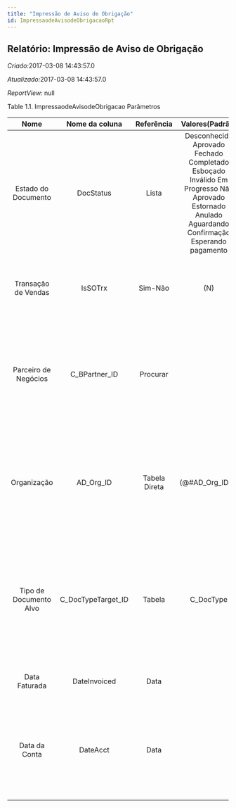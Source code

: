 ```yaml
---
title: "Impressão de Aviso de Obrigação"
id: ImpressaodeAvisodeObrigacaoRpt
---
```

<div id="d120338e1" class="section chapter">

<div class="titlepage">

<div>

<div>

## Relatório: Impressão de Aviso de Obrigação

</div>

</div>

</div>

<span class="emphasis"> *Criado:*</span>2017-03-08 14:43:57.0

<span class="emphasis">*Atualizado:*</span>2017-03-08 14:43:57.0

<span class="emphasis"> *ReportView:* </span>null

<div id="d120338e17" class="table">

<div class="table-title">

Table 1.1. ImpressaodeAvisodeObrigacao
Parâmetros

</div>

<div class="table-contents">

|          Nome          |    Nome da coluna    |  Referência   |                                                                  Valores(Padrão)                                                                  |                    Descrição                     |                                                                                                 Comentário/Ajuda                                                                                                  |
| :--------------------: | :------------------: | :-----------: | :-----------------------------------------------------------------------------------------------------------------------------------------------: | :----------------------------------------------: | :---------------------------------------------------------------------------------------------------------------------------------------------------------------------------------------------------------------: |
|  Estado do Documento   |      DocStatus       |     Lista     | Desconhecido Aprovado Fechado Completado Esboçado Inválido Em Progresso Não Aprovado Estornado Anulado Aguardando Confirmação Esperando pagamento |           O estado atual do documento            |                               O "Estado do Documento" indica o estado de um documento neste momento. Se você deseja alterar o Estado do Documento, use o campo "Ação do Documento"                                |
|  Transação de Vendas   |       IsSOTrx        |    Sim-Não    |                                                                        (N)                                                                        |          Esta é uma Transação de Vendas          |                                                            A caixa de verificação "Transação de Vendas" indica se este item é uma Transação de Vendas.                                                            |
|  Parceiro de Negócios  |   C\_BPartner\_ID    |   Procurar    |                                                                                                                                                   |       Identifica um Parceiro de Negócios.        |                       Um "Parceiro de Negócios" é qualquer um com quem você transaciona. Isto pode incluir Fornecedores, Clientes, Funcionários, Vendedores, Representantes de Venda, etc.                        |
|      Organização       |     AD\_Org\_ID      | Tabela Direta |                                                                 (@\#AD\_Org\_ID@)                                                                 |    Entidade organizacional dentro da Empresa     |                            Uma "Organização" é uma unidade de sua "Empresa" ou "Entidade Legal" - os exemplos são loja, departamento. Você pode compartilhar dados entre organizações.                            |
| Tipo de Documento Alvo | C\_DocTypeTarget\_ID |    Tabela     |                                                                    C\_DocType                                                                     | Tipo de Documento Alvo para converter documentos | Você pode converter tipos de documento (por exemplo de Oferta para Pedido ou Fatura). A conversão é então refletida no tipo atual. Este processamento é iniciado ao se selecionar a Ação de Documento apropriada. |
|     Data Faturada      |     DateInvoiced     |     Data      |                                                                                                                                                   |      Data impressa na Fatura (Nota Fiscal)       |                                                                          A "Data Faturada" indica a data impressa na nota-fiscal/fatura.                                                                          |
|     Data da Conta      |       DateAcct       |     Data      |                                                                                                                                                   |                  Data Contábil                   |                       A "Data Contábil" indica a data a ser usada nos registros do livro de razão geral gerados a partir deste documento. É também usada para qualquer conversão de moeda.                        |

</div>

</div>

  

</div>
